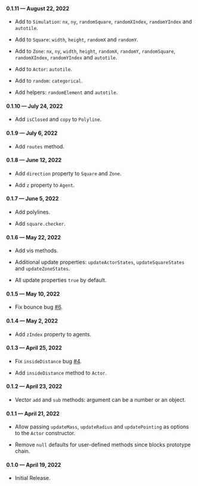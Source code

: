 #### 0.1.11 &mdash; August 22, 2022

* Add to `Simulation`: `nx`, `ny`, `randomSquare`, `randomXIndex`, `randomYIndex` and `autotile`.

* Add to `Square`: `width`, `height`, `randomX` and `randomY`.

* Add to `Zone`: `nx`, `ny`, `width`, `height`, `randomX`, `randomY`, `randomSquare`, `randomXIndex`, `randomYIndex` and `autotile`.

* Add to `Actor`: `autotile`.

* Add to `random`: `categorical`.

* Add helpers: `randomElement` and `autotile`.

#### 0.1.10 &mdash; July 24, 2022

* Add `isClosed` and `copy` to `Polyline`.

#### 0.1.9 &mdash; July 6, 2022

* Add `routes` method.

#### 0.1.8 &mdash; June 12, 2022

* Add `direction` property to `Square` and `Zone`.

* Add `z` property to `Agent`.

#### 0.1.7 &mdash; June 5, 2022

* Add polylines.

* Add `square.checker`.

#### 0.1.6 &mdash; May 22, 2022

* Add vis methods.

* Additional update properties: `updateActorStates`, `updateSquareStates` and `updateZoneStates`.

* All update properties `true` by default.

#### 0.1.5 &mdash; May 10, 2022

* Fix bounce bug [#6](https://github.com/gjmcn/atomic-agents/issues/6).

#### 0.1.4 &mdash; May 2, 2022

* Add `zIndex` property to agents.

#### 0.1.3 &mdash; April 25, 2022

* Fix `insideDistance` bug [#4](https://github.com/gjmcn/atomic-agents/issues/4).

* Add `insideDistance` method to `Actor`.

#### 0.1.2 &mdash; April 23, 2022

* Vector `add` and `sub` methods: argument can be a number or an object.

#### 0.1.1 &mdash; April 21, 2022

* Allow passing `updateMass`, `updateRadius` and `updatePointing` as options to the `Actor` constructor.

* Remove `null` defaults for user-defined methods since blocks prototype chain.

#### 0.1.0 &mdash; April 19, 2022

* Initial Release.